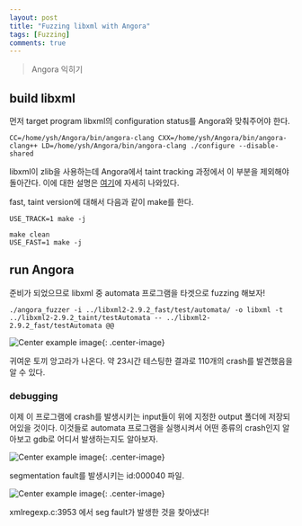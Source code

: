 ```yaml
---
layout: post
title: "Fuzzing libxml with Angora"
tags: [Fuzzing]
comments: true
---
```


> Angora 익히기  

## build libxml  
먼저 target program libxml의 configuration status를 Angora와 맞춰주어야 한다.  
~~~
CC=/home/ysh/Angora/bin/angora-clang CXX=/home/ysh/Angora/bin/angora-clang++ LD=/home/ysh/Angora/bin/angora-clang ./configure --disable-shared
~~~

libxml이 zlib을 사용하는데 Angora에서 taint tracking 과정에서 이 부분을 제외해야 돌아간다. 이에 대한 설명은 [여기](https://github.com/AngoraFuzzer/Angora/blob/master/docs/example.md)에 자세히 나와있다.  

fast, taint version에 대해서 다음과 같이 make를 한다.  
~~~
USE_TRACK=1 make -j
~~~
~~~
make clean
USE_FAST=1 make -j
~~~

## run Angora  
준비가 되었으므로 libxml 중 automata 프로그램을 타겟으로 fuzzing 해보자!  
~~~
./angora_fuzzer -i ../libxml2-2.9.2_fast/test/automata/ -o libxml -t ../libxml2-2.9.2_taint/testAutomata -- ../libxml2-2.9.2_fast/testAutomata @@
~~~

![Center example image](https://user-images.githubusercontent.com/35067611/72702255-60e4e180-3b95-11ea-845d-11b865c5f079.png "Center"){: .center-image}  

귀여운 토끼 앙고라가 나온다. 약 23시간 테스팅한 결과로 110개의 crash를 발견했음을 알 수 있다.  

### debugging  
이제 이 프로그램에 crash를 발생시키는 input들이 위에 지정한 output 폴더에 저장되어있을 것이다. 이것들로 automata 프로그램을 실행시켜서 어떤 종류의 crash인지 알아보고 gdb로 어디서 발생하는지도 알아보자.  

![Center example image](https://user-images.githubusercontent.com/35067611/72702356-bb7e3d80-3b95-11ea-8029-7e44554eee6a.png "Center"){: .center-image}  

segmentation fault를 발생시키는 id:000040 파일.  

![Center example image](https://user-images.githubusercontent.com/35067611/72702654-d3a28c80-3b96-11ea-9c15-780d7cfb14d1.png "Center"){: .center-image}  

xmlregexp.c:3953 에서 seg fault가 발생한 것을 찾아냈다!  